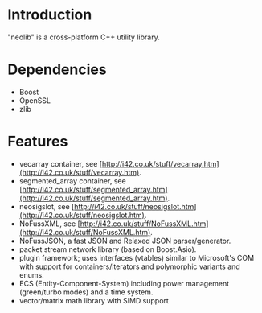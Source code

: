 # Introduction
"neolib" is a cross-platform C++ utility library.

# Dependencies
* Boost
* OpenSSL
* zlib

# Features
* vecarray container, see [http://i42.co.uk/stuff/vecarray.htm](http://i42.co.uk/stuff/vecarray.htm).
* segmented_array container, see [http://i42.co.uk/stuff/segmented_array.htm](http://i42.co.uk/stuff/segmented_array.htm).
* neosigslot, see [http://i42.co.uk/stuff/neosigslot.htm](http://i42.co.uk/stuff/neosigslot.htm).
* NoFussXML, see [http://i42.co.uk/stuff/NoFussXML.htm](http://i42.co.uk/stuff/NoFussXML.htm).
* NoFussJSON, a fast JSON and Relaxed JSON parser/generator.
* packet stream network library (based on Boost.Asio).
* plugin framework; uses interfaces (vtables) similar to Microsoft's COM with support for containers/iterators and polymorphic variants and enums.
* ECS (Entity-Component-System) including power management (green/turbo modes) and a time system.
* vector/matrix math library with SIMD support
